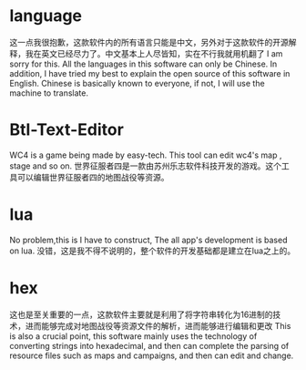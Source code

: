 # language
这一点我很抱歉，这款软件内的所有语言只能是中文，另外对于这款软件的开源解释，我在英文已经尽力了。中文基本上人尽皆知，实在不行我就用机翻了
I am sorry for this. All the languages in this software can only be Chinese. In addition, I have tried my best to explain the open source of this software in English. Chinese is basically known to everyone, if not, I will use the machine to translate.
# Btl-Text-Editor
WC4 is a game being made by easy-tech. This tool can edit wc4's map , stage and so on. 
世界征服者四是一款由苏州乐志软件科技开发的游戏。这个工具可以编辑世界征服者四的地图战役等资源。
# lua
No problem,this is I have to construct, The all app's development is based on lua.
没错，这是我不得不说明的，整个软件的开发基础都是建立在lua之上的。
# hex
这也是至关重要的一点，这款软件主要就是利用了将字符串转化为16进制的技术，进而能够完成对地图战役等资源文件的解析，进而能够进行编辑和更改
This is also a crucial point, this software mainly uses the technology of converting strings into hexadecimal, and then can complete the parsing of resource files such as maps and campaigns, and then can edit and change.
